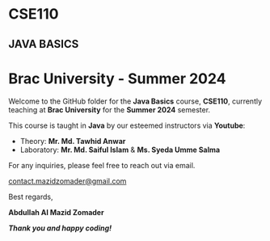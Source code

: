 # CSE110
## JAVA BASICS
# Brac University - Summer 2024

Welcome to the GitHub folder for the **Java Basics** course, **CSE110**, currently teaching at **Brac University** for the **Summer 2024** semester.

This course is taught in **Java** by our esteemed instructors via **Youtube**:
- Theory: **Mr. Md. Tawhid Anwar**
- Laboratory: **Mr. Md. Saiful Islam** & **Ms. Syeda Umme Salma**


For any inquiries, please feel free to reach out via email.

contact.mazidzomader@gmail.com

Best regards,

**Abdullah Al Mazid Zomader**

***Thank you and happy coding!***
